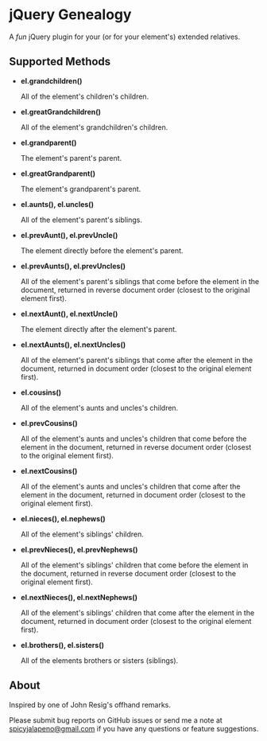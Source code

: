 # jQuery Genealogy

A _fun_ jQuery plugin for your (or for your element's) extended relatives.

## Supported Methods

- **el.grandchildren()**

    All of the element's children's children.

- **el.greatGrandchildren()**

    All of the element's grandchildren's children.

- **el.grandparent()**

    The element's parent's parent.

- **el.greatGrandparent()**

    The element's grandparent's parent.

- **el.aunts(), el.uncles()**

    All of the element's parent's siblings.

- **el.prevAunt(), el.prevUncle()**

    The element directly before the element's parent.

- **el.prevAunts(), el.prevUncles()**

    All of the element's parent's siblings that come before the element in the document, returned in reverse document order (closest to the original element first).

- **el.nextAunt(), el.nextUncle()**

    The element directly after the element's parent.

- **el.nextAunts(), el.nextUncles()**

    All of the element's parent's siblings that come after the element in the document, returned in document order (closest to the original element first).

- **el.cousins()**

    All of the element's aunts and uncles's children.

- **el.prevCousins()**

    All of the element's aunts and uncles's children that come before the element in the document, returned in reverse document order (closest to the original element first).

- **el.nextCousins()**

    All of the element's aunts and uncles's children that come after the element in the document, returned in document order (closest to the original element first).

- **el.nieces(), el.nephews()**

    All of the element's siblings' children.

- **el.prevNieces(), el.prevNephews()**

    All of the element's siblings' children that come before the element in the document, returned in reverse document order (closest to the original element first).

- **el.nextNieces(), el.nextNephews()**

    All of the element's siblings' children that come after the element in the document, returned in document order (closest to the original element first).

- **el.brothers(), el.sisters()**

    All of the elements brothers or sisters (siblings).

## About

Inspired by one of John Resig's offhand remarks.

Please submit bug reports on GitHub issues or send me a note at spicyjalapeno@gmail.com if you have any questions or feature suggestions.

